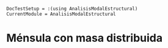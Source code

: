 ```@meta
DocTestSetup = :(using AnalisisModalEstructural)
CurrentModule = AnalisisModalEstructural
```

# Ménsula con masa distribuida
